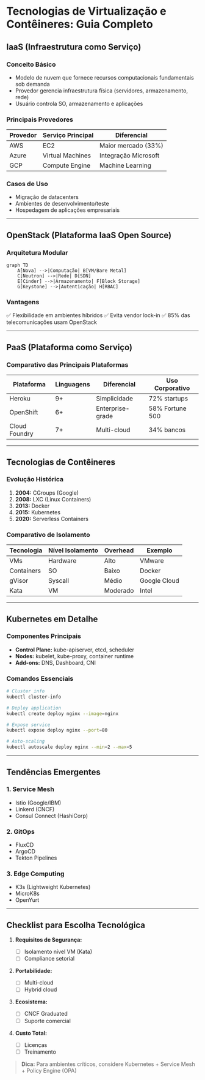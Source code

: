 # Tecnologias de Virtualização e Contêineres: Guia Completo

## **IaaS (Infraestrutura como Serviço)**

### Conceito Básico

- Modelo de nuvem que fornece recursos computacionais fundamentais sob demanda
- Provedor gerencia infraestrutura física (servidores, armazenamento, rede)
- Usuário controla SO, armazenamento e aplicações

### Principais Provedores

| Provedor | Serviço Principal | Diferencial          |
| -------- | ----------------- | -------------------- |
| AWS      | EC2               | Maior mercado (33%)  |
| Azure    | Virtual Machines  | Integração Microsoft |
| GCP      | Compute Engine    | Machine Learning     |

### Casos de Uso

- Migração de datacenters
- Ambientes de desenvolvimento/teste
- Hospedagem de aplicações empresariais

---

## **OpenStack (Plataforma IaaS Open Source)**

### Arquitetura Modular

```mermaid
graph TD
    A[Nova] -->|Computação| B[VM/Bare Metal]
    C[Neutron] -->|Rede| D[SDN]
    E[Cinder] -->|Armazenamento| F[Block Storage]
    G[Keystone] -->|Autenticação| H[RBAC]
```

### Vantagens

✅ Flexibilidade em ambientes híbridos
✅ Evita vendor lock-in
✅ 85% das telecomunicações usam OpenStack

---

## **PaaS (Plataforma como Serviço)**

### Comparativo das Principais Plataformas

| Plataforma    | Linguagens | Diferencial      | Uso Corporativo |
| ------------- | ---------- | ---------------- | --------------- |
| Heroku        | 9+         | Simplicidade     | 72% startups    |
| OpenShift     | 6+         | Enterprise-grade | 58% Fortune 500 |
| Cloud Foundry | 7+         | Multi-cloud      | 34% bancos      |

---

## **Tecnologias de Contêineres**

### Evolução Histórica

1. **2004:** CGroups (Google)
2. **2008:** LXC (Linux Containers)
3. **2013:** Docker
4. **2015:** Kubernetes
5. **2020:** Serverless Containers

### Comparativo de Isolamento

| Tecnologia | Nível Isolamento | Overhead | Exemplo      |
| ---------- | ---------------- | -------- | ------------ |
| VMs        | Hardware         | Alto     | VMware       |
| Containers | SO               | Baixo    | Docker       |
| gVisor     | Syscall          | Médio    | Google Cloud |
| Kata       | VM               | Moderado | Intel        |

---

## **Kubernetes em Detalhe**

### Componentes Principais

- **Control Plane:** kube-apiserver, etcd, scheduler
- **Nodes:** kubelet, kube-proxy, container runtime
- **Add-ons:** DNS, Dashboard, CNI

### Comandos Essenciais

```bash
# Cluster info
kubectl cluster-info

# Deploy application
kubectl create deploy nginx --image=nginx

# Expose service
kubectl expose deploy nginx --port=80

# Auto-scaling
kubectl autoscale deploy nginx --min=2 --max=5
```

---

## **Tendências Emergentes**

### 1. Service Mesh

- Istio (Google/IBM)
- Linkerd (CNCF)
- Consul Connect (HashiCorp)

### 2. GitOps

- FluxCD
- ArgoCD
- Tekton Pipelines

### 3. Edge Computing

- K3s (Lightweight Kubernetes)
- MicroK8s
- OpenYurt

---

## **Checklist para Escolha Tecnológica**

1. **Requisitos de Segurança:**

   - [ ] Isolamento nível VM (Kata)
   - [ ] Compliance setorial

2. **Portabilidade:**

   - [ ] Multi-cloud
   - [ ] Hybrid cloud

3. **Ecosistema:**

   - [ ] CNCF Graduated
   - [ ] Suporte comercial

4. **Custo Total:**
   - [ ] Licenças
   - [ ] Treinamento

> **Dica:** Para ambientes críticos, considere Kubernetes + Service Mesh + Policy Engine (OPA)
